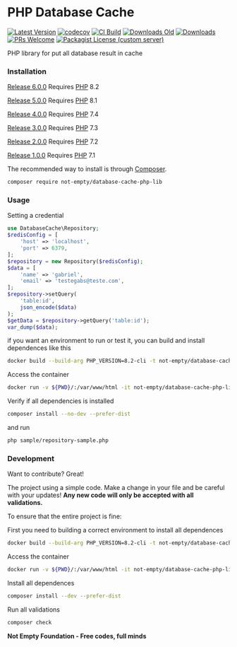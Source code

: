 # PHP Database Cache

[![Latest Version](https://img.shields.io/github/v/release/not-empty/database-cache-php-lib.svg?style=flat-square)](https://github.com/not-empty/database-cache-php-lib/releases)
[![codecov](https://codecov.io/gh/not-empty/database-cache-php-lib/graph/badge.svg?token=AEMV163UW6)](https://codecov.io/gh/not-empty/database-cache-php-lib)
[![CI Build](https://img.shields.io/github/actions/workflow/status/not-empty/database-cache-php-lib/php.yml)](https://github.com/not-empty/database-cache-php-lib/actions/workflows/php.yml)
[![Downloads Old](https://img.shields.io/packagist/dt/kiwfy/database-cache-php?logo=old&label=downloads%20legacy)](https://packagist.org/packages/kiwfy/database-cache-php)
[![Downloads](https://img.shields.io/packagist/dt/not-empty/database-cache-php-lib?logo=old&label=downloads)](https://packagist.org/packages/not-empty/database-cache-php-lib)
[![PRs Welcome](https://img.shields.io/badge/PRs-welcome-brightgreen.svg?style=flat-square)](http://makeapullrequest.com)
[![Packagist License (custom server)](https://img.shields.io/packagist/l/not-empty/database-cache-php-lib)](https://github.com/not-empty/database-cache-php-lib/blob/master/LICENSE)

PHP library for put all database result in cache

### Installation

[Release 6.0.0](https://github.com/not-empty/database-cache-php-lib/releases/tag/6.0.0) Requires [PHP](https://php.net) 8.2

[Release 5.0.0](https://github.com/not-empty/database-cache-php-lib/releases/tag/5.0.0) Requires [PHP](https://php.net) 8.1

[Release 4.0.0](https://github.com/not-empty/database-cache-php-lib/releases/tag/4.0.0) Requires [PHP](https://php.net) 7.4

[Release 3.0.0](https://github.com/not-empty/database-cache-php-lib/releases/tag/3.0.0) Requires [PHP](https://php.net) 7.3

[Release 2.0.0](https://github.com/not-empty/database-cache-php-lib/releases/tag/2.0.0) Requires [PHP](https://php.net) 7.2

[Release 1.0.0](https://github.com/not-empty/database-cache-php-lib/releases/tag/1.0.0) Requires [PHP](https://php.net) 7.1

The recommended way to install is through [Composer](https://getcomposer.org/).

```sh
composer require not-empty/database-cache-php-lib
```

### Usage

Setting a credential

```php
use DatabaseCache\Repository;
$redisConfig = [
    'host' => 'localhost',
    'port' => 6379,
];
$repository = new Repository($redisConfig);
$data = [
    'name' => 'gabriel',
    'email' => 'testegabs@teste.com',
];
$repository->setQuery(
    'table:id',
    json_encode($data)
);
$getData = $repository->getQuery('table:id');
var_dump($data);
```

if you want an environment to run or test it, you can build and install dependences like this

```sh
docker build --build-arg PHP_VERSION=8.2-cli -t not-empty/database-cache-php-lib:php82 -f contrib/Dockerfile .
```

Access the container
```sh
docker run -v ${PWD}/:/var/www/html -it not-empty/database-cache-php-lib:php82 bash
```

Verify if all dependencies is installed
```sh
composer install --no-dev --prefer-dist
```

and run
```sh
php sample/repository-sample.php
```

### Development

Want to contribute? Great!

The project using a simple code.
Make a change in your file and be careful with your updates!
**Any new code will only be accepted with all validations.**

To ensure that the entire project is fine:

First you need to building a correct environment to install all dependences

```sh
docker build --build-arg PHP_VERSION=8.2-cli -t not-empty/database-cache-php-lib:php82 -f contrib/Dockerfile .
```

Access the container
```sh
docker run -v ${PWD}/:/var/www/html -it not-empty/database-cache-php-lib:php82 bash
```

Install all dependences
```sh
composer install --dev --prefer-dist
```

Run all validations
```sh
composer check
```

**Not Empty Foundation - Free codes, full minds**
